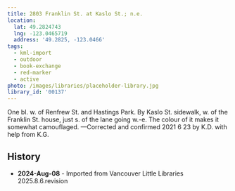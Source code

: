 ```yaml
---
title: 2803 Franklin St. at Kaslo St.; n.e.
location:
  lat: 49.2824743
  lng: -123.0465719
  address: '49.2825, -123.0466'
tags:
  - kml-import
  - outdoor
  - book-exchange
  - red-marker
  - active
photo: /images/libraries/placeholder-library.jpg
library_id: '00137'
---
```

One bl. w. of Renfrew St. and Hastings Park.
By Kaslo St. sidewalk, w. of the Franklin St. house, just s. of the lane going w.-e.
The colour of it makes it somewhat camouflaged.
—Corrected and confirmed 2021 6 23 by K.D. with help from K.G.

## History
- **2024-Aug-08** - Imported from Vancouver Little Libraries 2025.8.6.revision
